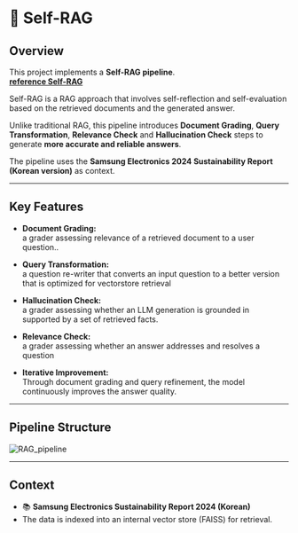 # 📄 Self-RAG

## Overview

This project implements a **Self-RAG pipeline**.  
**[reference Self-RAG](https://arxiv.org/abs/2310.11511)**

Self-RAG is a RAG approach that involves self-reflection and self-evaluation based on the retrieved documents and the generated answer.

Unlike traditional RAG, this pipeline introduces **Document Grading**, **Query Transformation**, **Relevance Check** and **Hallucination Check**  steps to generate **more accurate and reliable answers**.

The pipeline uses the **Samsung Electronics 2024 Sustainability Report (Korean version)** as context.

---

## Key Features

- **Document Grading:**  
  a grader assessing relevance of a retrieved document to a user question..

- **Query Transformation:**  
  a question re-writer that converts an input question to a better version that is optimized for vectorstore retrieval
  
- **Hallucination Check:**  
  a grader assessing whether an LLM generation is grounded in supported by a set of retrieved facts.

- **Relevance Check:**  
  a grader assessing whether an answer addresses and resolves a question

- **Iterative Improvement:**  
  Through document grading and query refinement, the model continuously improves the answer quality.

---

## Pipeline Structure
![RAG_pipeline](https://github.com/user-attachments/assets/e4381679-b111-4329-8be5-97d939180a85)

---

## Context

- 📚 **Samsung Electronics Sustainability Report 2024 (Korean)**
- The data is indexed into an internal vector store (FAISS) for retrieval.
